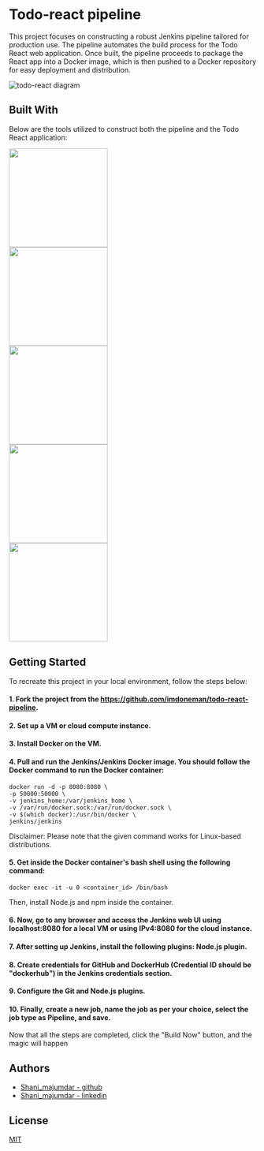 # Todo-react pipeline

This project focuses on constructing a robust Jenkins pipeline tailored for production use. The pipeline automates the build process for the Todo React web application. Once built, the pipeline proceeds to package the React app into a Docker image, which is then pushed to a Docker repository for easy deployment and distribution.

![todo-react diagram](https://github.com/imdoneman/todo-react-pipeline/assets/37260737/a8446465-87df-44b6-a48e-7bcce67df719)


## Built With

Below are the tools utilized to construct both the pipeline and the Todo React application:

<img src="https://github.com/imdoneman/todo-react-pipeline/assets/37260737/bb2c2379-dff4-4259-a10e-de23e33b0bab" width="200" height="200"><br>
<img src="https://github.com/imdoneman/todo-react-pipeline/assets/37260737/a1a0f642-949c-4772-b4e5-bbd7172bd36a" width="200" height="200"><br>
<img src="https://github.com/imdoneman/todo-react-pipeline/assets/37260737/3907ca05-47cc-4926-9a53-fd929e61016a" width="200" height="200"><br>
<img src="https://github.com/imdoneman/todo-react-pipeline/assets/37260737/6577c752-05af-4ef8-8a2c-41fddfa4707b" width="200" height="200"><br>
<img src="https://github.com/imdoneman/todo-react-pipeline/assets/37260737/7bdeca34-a5c8-463a-b211-113a4480f7c1" width="200" height="200">


## Getting Started

To recreate this project in your local environment, follow the steps below:

#### 1. Fork the project from the https://github.com/imdoneman/todo-react-pipeline.

#### 2. Set up a VM or cloud compute instance.

#### 3. Install Docker on the VM.

#### 4. Pull and run the Jenkins/Jenkins Docker image. You should follow the Docker command to run the Docker container:

    docker run -d -p 8080:8080 \
    -p 50000:50000 \
    -v jenkins_home:/var/jenkins_home \
    -v /var/run/docker.sock:/var/run/docker.sock \
    -v $(which docker):/usr/bin/docker \
    jenkins/jenkins

Disclaimer: Please note that the given command works for Linux-based distributions.

#### 5. Get inside the Docker container's bash shell using the following command:

    docker exec -it -u 0 <container_id> /bin/bash

Then, install Node.js and npm inside the container.

#### 6. Now, go to any browser and access the Jenkins web UI using localhost:8080 for a local VM or using IPv4:8080 for the cloud instance.

#### 7. After setting up Jenkins, install the following plugins: Node.js plugin.

#### 8. Create credentials for GitHub and DockerHub (Credential ID should be "dockerhub") in the Jenkins credentials section.

#### 9. Configure the Git and Node.js plugins.

#### 10. Finally, create a new job, name the job as per your choice, select the job type as Pipeline, and save.

Now that all the steps are completed, click the "Build Now" button, and the magic will happen

## Authors

- [Shani_majumdar - github](https://www.github.com/imdoneman)
- [Shani_majumdar - linkedin](www.linkedin.com/in/shani-majumder-686070132)

## License

[MIT](https://choosealicense.com/licenses/mit/)
